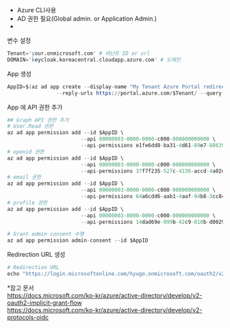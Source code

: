 
- Azure CLI사용
- AD 권한 필요(Global admin. or Application Admin.)
- 

변수 설정  

```s
Tenant='your.onmicrosoft.com' # 테넌트 ID or url
DOMAIN='keycloak.koreacentral.cloudapp.azure.com' # 도메인
```
App 생성
```s
AppID=$(az ad app create --display-name "My Tenant Azure Portal redirect app" \
                --reply-urls https://portal.azure.com/$Tenant/ --query appId -o tsv )
```
App 에 API 권한 추가
```s
## Graph API 권한 추가
# User.Read 권한
az ad app permission add --id $AppID \
                        --api 00000003-0000-0000-c000-000000000000 \
                        --api-permissions e1fe6dd8-ba31-4d61-89e7-88639da4683d=Scope
# openid 권한
az ad app permission add --id $AppID \
                        --api 00000003-0000-0000-c000-000000000000 \
                        --api-permissions 37f7f235-527c-4136-accd-4a02d197296e=Scope
# email 권한
az ad app permission add --id $AppID \
                        --api 00000003-0000-0000-c000-000000000000 \
                        --api-permissions 64a6cdd6-aab1-4aaf-94b8-3cc8405e90d0=Scope
# profile 권한
az ad app permission add --id $AppID \
                        --api 00000003-0000-0000-c000-000000000000 \
                        --api-permissions 14dad69e-099b-42c9-810b-d002981feec1=Scope

# Grant admin consent 수행
az ad app permission admin-consent --id $AppID
```
Redirection URL 생성
```s
# Redirection URL
echo "https://login.microsoftonline.com/hyugo.onmicrosoft.com/oauth2/v2.0/authorize?client_id=$AppID&response_type=code&scope=https%3A%2F%2Fmanagement.core.windows.net%2F%2Fuser_impersonation+openid+email+profile&redirect_uri=https%3A%2F%2Fportal.azure.com%2F$Tenant%2F&domain_hint=keycloak2.koreacentral.cloudapp.azure.com"
```
*참고 문서  
https://docs.microsoft.com/ko-kr/azure/active-directory/develop/v2-oauth2-implicit-grant-flow  
https://docs.microsoft.com/ko-kr/azure/active-directory/develop/v2-protocols-oidc